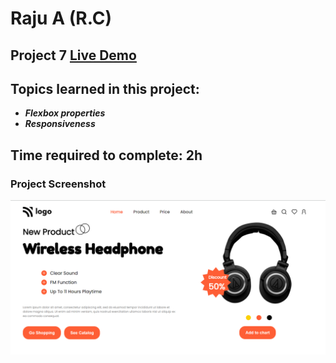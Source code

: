 # Raju A (R.C)

## Project 7 [Live Demo](https://live-proj-07.netlify.app/)

## Topics learned in this project:

- **_Flexbox properties_**
- **_Responsiveness_**

## Time required to complete: 2h

### Project Screenshot

![screenshot](/screenshot.png)
